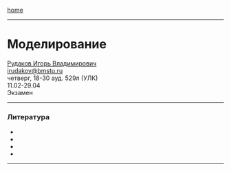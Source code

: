 [home](https://github.com/dKosarevsky/iu7/blob/master/2021_6_sem.md)
____________________________________
# Моделирование
[Рудаков Игорь Владимирович](http://www.gpss.ru/people/rudakov_w.html) \
irudakov@bmstu.ru \
четверг, 18-30 ауд. 529л (УЛК)\
11.02-29.04 \
Экзамен 
____________________________________
### Литература

* []()
* []()
* []()
* []()
____________________________________
